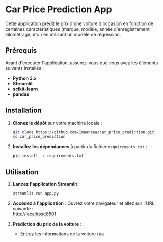 # Car Price Prediction App

Cette application prédit le prix d'une voiture d'occasion en fonction de certaines caractéristiques (marque, modèle, année d'enregistrement, kilométrage, etc.) en utilisant un modèle de régression.

## Prérequis

Avant d'exécuter l'application, assurez-vous que vous avez les éléments suivants installés :

- **Python 3.x**
- **Streamlit**
- **scikit-learn**
- **pandas**

## Installation

1. **Clonez le dépôt** sur votre machine locale :
    ```bash
    git clone https://github.com/Imaaneea/car_price_prediction.git
    cd car_price_prediction
    ```

2. **Installez les dépendances** à partir du fichier `requirements.txt` :
    ```bash
    pip install -r requirements.txt
    ```

## Utilisation

1. **Lancez l'application Streamlit** :
    ```bash
    streamlit run app.py
    ```

2. **Accédez à l'application** : Ouvrez votre navigateur et allez sur l'URL suivante :  
    [http://localhost:8501](http://localhost:8501)

3. **Prédiction du prix de la voiture** : 
    - Entrez les informations de la voiture (pa
